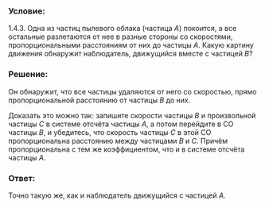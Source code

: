 ###  Условие:

$1.4.3.$ Одна из частиц пылевого облака (частица $А$) покоится, а все остальные разлетаются от нее в разные стороны со скоростями, пропорциональными расстояниям от них до частицы $А$. Какую картину движения обнаружит наблюдатель, движущийся вместе с частицей $В$?

###  Решение:

Он обнаружит, что все частицы удаляются от него со скоростью, прямо пропорциональной расстоянию от частицы $B$ до них.

Доказать это можно так: запишите скорости частицы $B$ и произвольной частицы $C$ в системе отсчёта частицы $A$, а потом перейдите в СО частицы $B$, и убедитесь, что скорость частицы $C$ в этой СО пропорциональна расстоянию между частицами $B$ и $C$. Причём пропорциональна с тем же коэффициентом, что и в системе отсчёта частицы $A$.

###  Ответ:

Точно такую же, как и наблюдатель движущийся с частицей $А$.